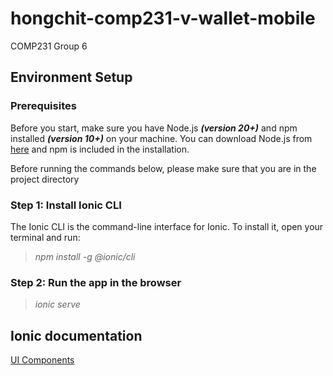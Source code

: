 # hongchit-comp231-v-wallet-mobile
COMP231 Group 6


## Environment Setup

### Prerequisites

Before you start, make sure you have Node.js **_(version 20+)_** and npm installed **_(version 10+)_** on your machine. You can download Node.js from [here](https://nodejs.org/en/download/) and npm is included in the installation.

Before running the commands below, please make sure that you are in the project directory

### Step 1: Install Ionic CLI

The Ionic CLI is the command-line interface for Ionic. To install it, open your terminal and run:

> _npm install -g @ionic/cli_

### Step 2: Run the app in the browser
> _ionic serve_



## Ionic documentation
[UI Components](https://ionicframework.com/docs/components)
